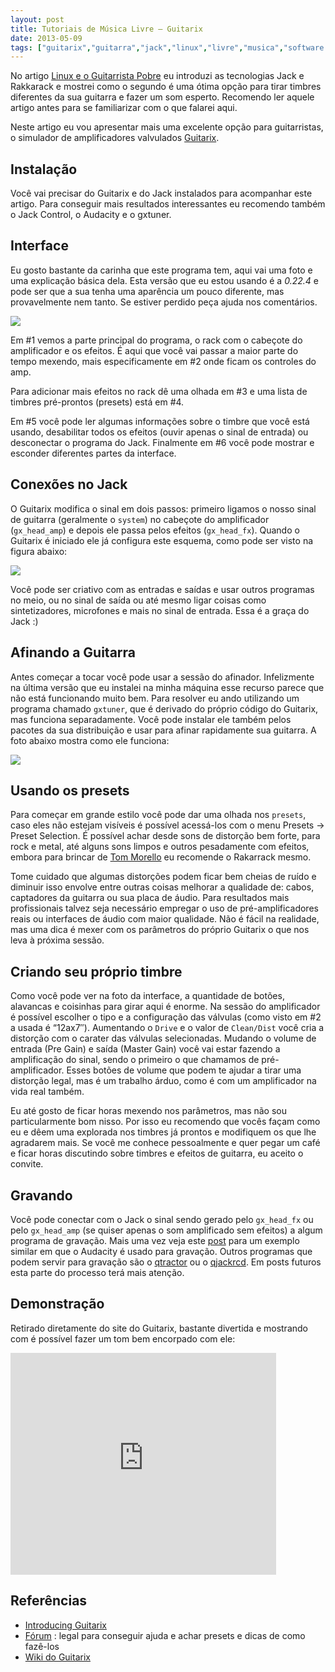 ```yaml
---
layout: post
title: Tutoriais de Música Livre – Guitarix
date: 2013-05-09
tags: ["guitarix","guitarra","jack","linux","livre","musica","software livre","software-musica"]
---
```


No artigo [Linux e o Guitarrista Pobre](http://blog.lfzawacki.com/linux-guitarrista-pobre/) eu introduzi as tecnologias Jack e Rakkarack e mostrei como o segundo é uma ótima opção para tirar timbres diferentes da sua guitarra e fazer um som esperto. Recomendo ler aquele artigo antes para se familiarizar com o que falarei aqui.

Neste artigo eu vou apresentar mais uma excelente opção para guitarristas, o simulador de amplificadores valvulados [Guitarix](http://guitarix.sourceforge.net/index.php).

## Instalação

Você vai precisar do Guitarix e do Jack instalados para acompanhar este artigo. Para conseguir mais resultados interessantes eu recomendo também o Jack Control, o Audacity e o gxtuner.

## Interface

Eu gosto bastante da carinha que este programa tem, aqui vai uma foto e uma explicação básica dela. Esta versão que eu estou usando é a _0.22.4_ e pode ser que a sua tenha uma aparência um pouco diferente, mas provavelmente nem tanto. Se estiver perdido peça ajuda nos comentários.

![](guitarix.png)

Em #1 vemos a parte principal do programa, o rack com o cabeçote do amplificador e os efeitos. É aqui que você vai passar a maior parte do tempo mexendo, mais especificamente em #2 onde ficam os controles do amp.

Para adicionar mais efeitos no rack dê uma olhada em #3 e uma lista de timbres pré-prontos (presets) está em #4.

Em #5 você pode ler algumas informações sobre o timbre que você está usando, desabilitar todos os efeitos (ouvir apenas o sinal de entrada) ou desconectar o programa do Jack. Finalmente em #6 você pode mostrar e esconder diferentes partes da interface.

## Conexões no Jack

O Guitarix modifica o sinal em dois passos: primeiro ligamos o nosso sinal de guitarra (geralmente o `system`) no cabeçote do amplificador (`gx_head_amp`) e depois ele passa pelos efeitos (`gx_head_fx`). Quando o Guitarix é iniciado ele já configura este esquema, como pode ser visto na figura abaixo:

![](jack.png)

Você pode ser criativo com as entradas e saídas e usar outros programas no meio, ou no sinal de saída ou até mesmo ligar coisas como sintetizadores, microfones e mais no sinal de entrada. Essa é a graça do Jack :)

## Afinando a Guitarra

Antes começar a tocar você pode usar a sessão do afinador. Infelizmente na última versão que eu instalei na minha máquina esse recurso parece que não está funcionando muito bem. Para resolver eu ando utilizando um programa chamado `gxtuner`, que é derivado do próprio código do Guitarix, mas funciona separadamente. Você pode instalar ele também pelos pacotes da sua distribuição e usar para afinar rapidamente sua guitarra. A foto abaixo mostra como ele funciona:

![](gxtuner.png)

## Usando os presets

Para começar em grande estilo você pode dar uma olhada nos `presets`, caso eles não estejam visíveis é possível acessá-los com o menu Presets -> Preset Selection. É possível achar desde sons de distorção bem forte, para rock e metal, até alguns sons limpos e outros pesadamente com efeitos, embora para brincar de [Tom Morello](https://en.wikipedia.org/wiki/Tom_morello) eu recomende o Rakarrack mesmo.

Tome cuidado que algumas distorções podem ficar bem cheias de ruído e diminuir isso envolve entre outras coisas melhorar a qualidade de: cabos, captadores da guitarra ou sua placa de áudio. Para resultados mais profissionais talvez seja necessário empregar o uso de pré-amplificadores reais ou interfaces de áudio com maior qualidade. Não é fácil na realidade, mas uma dica é mexer com os parâmetros do próprio Guitarix o que nos leva à próxima sessão.

## Criando seu próprio timbre

Como você pode ver na foto da interface, a quantidade de botões, alavancas e coisinhas para girar aqui é enorme. Na sessão do amplificador é possível escolher o tipo e a configuração das válvulas (como visto em #2 a usada é &#8220;12ax7&#8243;). Aumentando o `Drive` e o valor de `Clean/Dist` você cria a distorção com o carater das válvulas selecionadas. Mudando o volume de entrada (Pre Gain) e saída (Master Gain) você vai estar fazendo a amplificação do sinal, sendo o primeiro o que chamamos de pré-amplificador. Esses botões de volume que podem te ajudar a tirar uma distorção legal, mas é um trabalho árduo, como é com um amplificador na vida real também.

Eu até gosto de ficar horas mexendo nos parâmetros, mas não sou particularmente bom nisso. Por isso eu recomendo que vocês façam como eu e dêem uma explorada nos timbres já prontos e modifiquem os que lhe agradarem mais. Se você me conhece pessoalmente e quer pegar um café e ficar horas discutindo sobre timbres e efeitos de guitarra, eu aceito o convite.

## Gravando

Você pode conectar com o Jack o sinal sendo gerado pelo `gx_head_fx` ou pelo `gx_head_amp` (se quiser apenas o som amplificado sem efeitos) a algum programa de gravação. Mais uma vez veja este [post](http://blog.lfzawacki.com/linux-guitarrista-pobre/) para um exemplo similar em que o Audacity é usado para gravação. Outros programas que podem servir para gravação são o [qtractor](http://qtractor.sourceforge.net/) ou o [qjackrcd](http://sourceforge.net/p/qjackrcd/home/Home/). Em posts futuros esta parte do processo terá mais atenção.

## Demonstração

Retirado diretamente do site do Guitarix, bastante divertida e mostrando com é possível fazer um tom bem encorpado com ele:

<iframe class='youtube-player youtuber' type='text/html' width='425' height='355' src='https://www.youtube.com/embed/t91xJUos10A?rel=0&fs=1' webkitAllowFullScreen mozallowfullscreen allowFullScreen frameborder='0'></iframe>

## Referências

*   [Introducing Guitarix](http://www.linuxjournal.com/content/introducing-guitarix)
*   [Fórum](http://guitarix.sourceforge.net/forum) : legal para conseguir ajuda e achar presets e dicas de como fazê-los
*   [Wiki do Guitarix](http://sourceforge.net/apps/mediawiki/guitarix/index.php?title=Main_Page "Main_Page")
